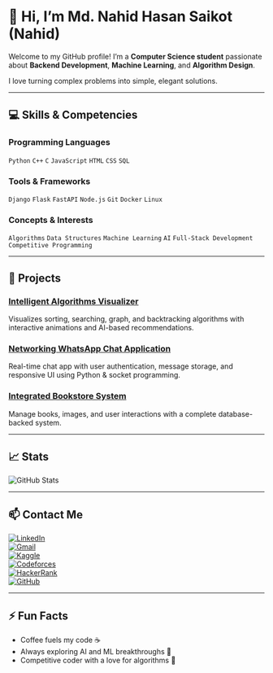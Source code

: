 # 👋 Hi, I’m Md. Nahid Hasan Saikot (Nahid)

Welcome to my GitHub profile! I’m a **Computer Science student** passionate about **Backend Development**, **Machine Learning**, and **Algorithm Design**.  

I love turning complex problems into simple, elegant solutions.

---

## 💻 Skills & Competencies

### Programming Languages
`Python` `C++` `C` `JavaScript` `HTML` `CSS` `SQL`  

### Tools & Frameworks
`Django` `Flask` `FastAPI` `Node.js` `Git` `Docker` `Linux`  

### Concepts & Interests
`Algorithms` `Data Structures` `Machine Learning` `AI` `Full-Stack Development` `Competitive Programming`  

---

## 🚀 Projects

### [Intelligent Algorithms Visualizer](https://github.com/nahiiiiid/intelligent-algorithms-visualizer)  
Visualizes sorting, searching, graph, and backtracking algorithms with interactive animations and AI-based recommendations.

### [Networking WhatsApp Chat Application](https://github.com/nahiiiiid/networking-chat-app)  
Real-time chat app with user authentication, message storage, and responsive UI using Python & socket programming.

### [Integrated Bookstore System](https://github.com/nahiiiiid/read-relax-bookstore)  
Manage books, images, and user interactions with a complete database-backed system.

---

## 📈 Stats

![GitHub Stats](https://github-readme-stats.vercel.app/api?username=nahiiiiid&show_icons=true&theme=radical)  

---

## 📫 Contact Me

[![LinkedIn](https://img.shields.io/badge/LinkedIn-0A66C2?style=flat-square&logo=linkedin&logoColor=white)](https://www.linkedin.com/in/nahidhasansaikot/)  
[![Gmail](https://img.shields.io/badge/Gmail-D14836?style=flat-square&logo=gmail&logoColor=white)](mailto:nahid@example.com)  
[![Kaggle](https://img.shields.io/badge/Kaggle-20BEFF?style=flat-square&logo=kaggle&logoColor=white)](https://www.kaggle.com/nahidhasansaikot)  
[![Codeforces](https://img.shields.io/badge/Codeforces-1F8ACB?style=flat-square&logo=codeforces&logoColor=white)](https://codeforces.com/profile/nahiiiiid)  
[![HackerRank](https://img.shields.io/badge/HackerRank-2EC866?style=flat-square&logo=hackerrank&logoColor=white)](https://www.hackerrank.com/nahidhasansaikot)  
[![GitHub](https://img.shields.io/badge/GitHub-181717?style=flat-square&logo=github&logoColor=white)](https://github.com/nahiiiiid)

---

## ⚡ Fun Facts
- Coffee fuels my code ☕  
- Always exploring AI and ML breakthroughs 🤖  
- Competitive coder with a love for algorithms 🧠  












